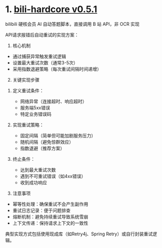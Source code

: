 
# 1. [bili-hardcore v0.5.1](https://github.com/Karben233/bili-hardcore/releases/tag/v0.5.1)  
bilibili 硬核会员 AI 自动答题脚本，直接调用 B 站 API，非 OCR 实现

API请求报错后自动重试的实现方案：

1. 核心机制
- 通过捕获异常触发重试逻辑
- 设置最大重试次数（通常3-5次）
- 采用指数退避策略（每次重试间隔时间递增）

2. 关键实现步骤
1) 定义重试条件：
   - 网络异常（连接超时、响应超时）
   - 服务端5xx错误
   - 特定业务错误码

2) 实现重试策略：
   - 固定间隔（简单但可能加剧服务压力）
   - 随机间隔（避免惊群效应）
   - 指数退避（推荐方案）

3) 终止条件：
   - 达到最大重试次数
   - 遇到不可重试错误（如4xx错误）
   - 收到成功响应

3. 注意事项
- 幂等性处理：确保重试不会产生副作用
- 重试日志记录：便于问题排查
- 熔断机制：避免持续重试导致系统雪崩
- 上下文传递：保持请求上下文的一致性

典型实现方式包括使用现成库（如Retry4j、Spring Retry）或自行封装重试逻辑。

